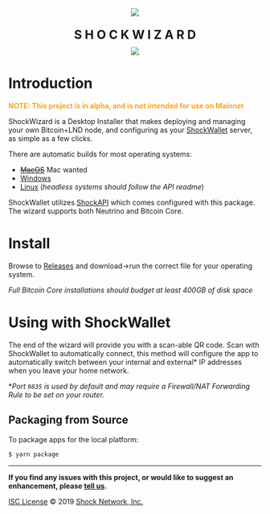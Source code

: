 <div align="center" style="display: flex; width: 100%; align-items: center; justify-content: center; flex-direction: column">
  <img src="https://shockwallet.app/wizardSS_homepage.png" style="margin-bottom: 5px" /><br>
  <span style="font-size: 24px;font-weight: bold;">S H O C K W I Z A R D</span>
  <div style="margin-top: 10px;">
    <a href="https://ci.appveyor.com/project/Emad-salah/wizard-q98nu">
      <img src="https://ci.appveyor.com/api/projects/status/xede0f6xagl1bjf6?svg=true" />
    </a>
  </div>
</div>

# Introduction

<span style="color: #f5a623;">**NOTE: This project is in alpha, and is not intended for use on Mainnet**</span>

ShockWizard is a Desktop Installer that makes deploying and managing your own Bitcoin+LND node, and configuring as your [ShockWallet](https://github.com/shocknet/wallet) server, as simple as a few clicks. 

There are automatic builds for most operating systems:
- ~~[MacOS](https://github.com/shocknet/Wizard/releases)~~ Mac wanted
- [Windows](https://github.com/shocknet/Wizard/releases)
- [Linux](https://github.com/shocknet/Wizard/releases) (*headless systems should follow the API readme*)

ShockWallet utilizes [ShockAPI](https://github.com/shocknet/api) which comes configured with this package. The wizard supports both Neutrino and Bitcoin Core.



# Install

Browse to [Releases](https://github.com/shocknet/Wizard/releases) and download->run the correct file for your operating system. 

*Full Bitcoin Core installations should budget at least 400GB of disk space*


# Using with ShockWallet
The end of the wizard will provide you with a scan-able QR code. Scan with ShockWallet to automatically connect, this method will configure the app to automatically switch between your internal and external* IP addresses when you leave your home network.

**Port `9835` is used by default and may require a Firewall/NAT Forwarding Rule to be set on your router.*

## Packaging from Source

To package apps for the local platform:

```bash
$ yarn package
```


<hr></hr>

**If you find any issues with this project, or would like to suggest an enhancement, please [tell us](https://github.com/shocknet/Wizard/issues).**

[ISC License](https://opensource.org/licenses/ISC)
© 2019 [Shock Network, Inc.](http://shock.network)
